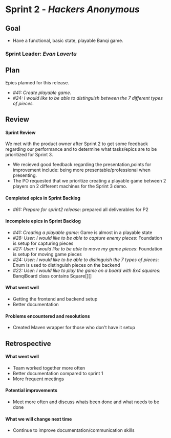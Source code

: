 # Sprint 2 - *Hackers Anonymous*

## Goal
* Have a functional, basic state, playable Banqi game.

### Sprint Leader: *Evan Lavertu*

## Plan

Epics planned for this release.

* *#41: Create playable game.*
* *#24: I would like to be able to distinguish between the 7 different types of pieces.*


## Review

#### Sprint Review 
We met with the product owner after Sprint 2 to get some feedback regarding our performance and to determine what tasks/epics are to be prioritized for Sprint 3. 
* We recieved good feedback regarding the presentation,points for improvement include: being more presentable/professional when presenting. 
* The PO requested that we prioritize creating a playable game between 2 players on 2 different machines for the Sprint 3 demo.  

#### Completed epics in Sprint Backlog 
* *#61: Prepare for sprint2 release*:  prepared all deliverables for P2

#### Incomplete epics in Sprint Backlog 
* *#41: Creating a playable game*: Game is almost in a playable state
* *#28: User: I would like to be able to capture enemy pieces*: Foundation is setup for capturing pieces
* *#27: User: I would like to be able to move my game pieces*: Foundation is setup for moving game pieces
* *#24: User: I would like to be able to distinguish the 7 types of pieces*: Enum is used to distinguish pieces on the backend
* *#22: User: I would like to play the game on a board with 8x4 squares*: BanqiBoard class contains Square[][]

#### What went well
* Getting the frontend and backend setup
* Better documentation

#### Problems encountered and resolutions
* Created Maven wrapper for those who don't have it setup

## Retrospective

#### What went well
* Team worked together more often
* Better documentation compared to sprint 1
* More frequent meetings

#### Potential improvements
* Meet more often and discuss whats been done and what needs to be done

#### What we will change next time
* Continue to improve documentation/communication skills
